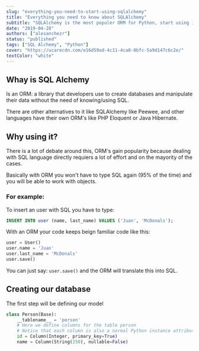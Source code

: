 ```yaml
---
slug: "everything-you-need-to-start-using-sqlalchemy"
title: "Everything you need to know about SQLAlchemy"
subtitle: "SQLAlchemy is the most populer ORM for Python, start using it in 8min"
date: "2019-04-28"
authors: ["alesanchezr"]
status: "published"
tags: ["SQL Alchemy", "Python"]
cover: "https://ucarecdn.com/e16d59ad-4c11-4ca0-8bfc-5a9d147c6c2e/"
textColor: "white"
---
```


## Whay is SQL Alchemy

Is an ORM: a library that developers use to create databases and manipulate their data without the need of knowing/using SQL. 

There are other alternatives to it like SQLAlchemy like Peewee, and other languages have their own ORM's like PHP Eloquent or Java Hibernate.

## Why using it?

There is a lot of debate around this, ORM's gain popularity because dealing with SQL language directly requiers a lot of effort and on the mayority of the cases.

Basically with ORM you won't have to type SQL again (95% of the time) and you will be able to work with objects.

### For example:

To insert an user with SQL you have to type:

```sql
INSERT INTO user (name, last_name) VALUES ('Juan', 'McDonals');
```

With an ORM your code keeps beign familiar code like this:

```py
user = User()
user.name = 'Juan'
user.last_name = 'McDonals'
user.save()
```

You can just say: `user.save()` and the ORM will translate this into SQL.

## Creating our database

The first step will be defining our model

```py
class Person(Base):
    __tablename__ = 'person'
    # Here we define columns for the table person
    # Notice that each column is also a normal Python instance attribute.
    id = Column(Integer, primary_key=True)
    name = Column(String(250), nullable=False)
  ```
